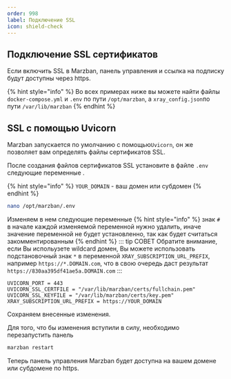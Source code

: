 ```yaml
---
order: 998
label: Подключение SSL
icon: shield-check
---
```


## Подключение SSL сертификатов

Если включить SSL в Marzban, панель управления и ссылка на подписку будут доступны через https. 

{% hint style="info" %}
Во всех примерах ниже вы можете найти файлы `docker-compose.yml` и `.env` по пути `/opt/marzban‍‍‍`, а `xray_config.json`по пути `/var/lib/marzban`
{% endhint %}

## SSL с помощью Uvicorn

Marzban запускается по умолчанию с помощью`Uvicorn`, он же позволяет вам определять файлы сертификатов SSL.

После создания файлов сертификатов SSL установите в файле `.env` следующие переменные .

{% hint style="info" %}
`YOUR_DOMAIN` - ваш домен или субдомен
{% endhint %}

```bash
nano /opt/marzban/.env
```

Изменяем в нем следующие переменные
{% hint style="info" %}
знак `#` в начале каждой изменяемой переменной нужно удалить, иначе значение переменной не будет установленно, так как будет считаться закомментированным
{% endhint %}
::: tip СОВЕТ
Обратите внимание, если Вы испольузете wildcard домен, Вы можете использовать подстановочный знак `*` в переменной `XRAY_SUBSCRIPTION_URL_PREFIX`,
например `https://*.DOMAIN.com`, что в свою очередь даст результат `https://830aa395df41ae5a.DOMAIN.com`
:::
```
UVICORN_PORT = 443
UVICORN_SSL_CERTFILE = "/var/lib/marzban/certs/fullchain.pem"
UVICORN_SSL_KEYFILE = "/var/lib/marzban/certs/key.pem"
XRAY_SUBSCRIPTION_URL_PREFIX = https://YOUR_DOMAIN
```
Сохраняем внесенные изменения.

Для того, что бы изменения вступили в силу, необходимо перезапустить панель 
```bash
marzban restart
``` 
Теперь панель управления Marzban будет доступна на вашем домене или субдомене по https.
